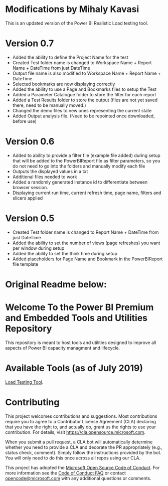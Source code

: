 # Modifications by Mihaly Kavasi
This is an updated version of the Power BI Realistic Load testing tool.

# Version 0.7
- Added the ability to define the Project Name for the test
- Created Test folder name is changed to Workspace Name + Report Name + DateTime from just DateTime
- Output file name is also modified to Workspace Name + Report Name + DateTime
- Selected bookmarks are now displaying correctly
- Added the ability to use a Page and Bookmarks files to setup the Test
- Added a Parameter Catalogue folder to store the filter for each report
- Added a Test Results folder to store the output (files are not yet saved there, need to be manually moved.)
- Changed the demo files to new ones representing the current state
- Added Output analysis file. (Need to be repointed once downloaded, before use)

# Version 0.6
- Added to ability to provide a filter file (example file added) during setup that will be added to the PowerBIReport file as filter parameters, so you do not need to go into the folders and manually modify each file
- Outputs the displayed values in a txt
- Additional files needed to work
- Added a randomly generated instance id to differentiate between browser session.
- Displaying current run time, current refresh time, page name, filters and slicers applied

# Version 0.5
- Created Test folder name is changed to Report Name + DateTime from just DateTime
- Added the ability to set the number of views (page refreshes) you want per window during setup
- Added the ability to set the think time during setup
- Added placeholders for Page Name and Bookmark in the PowerBIReport file template

# Original Readme below:

# Welcome To the Power BI Premium and Embedded Tools and Utilities Repository

This repository is meant to host tools and utilities designed to improve all aspects of Power BI capacity managment and lifecycle.

# Available Tools (as of July 2019)

[Load Testing Tool](http://aka.ms/PowerBILoadTestingTool).

# Contributing

This project welcomes contributions and suggestions.  Most contributions require you to agree to a
Contributor License Agreement (CLA) declaring that you have the right to, and actually do, grant us
the rights to use your contribution. For details, visit https://cla.opensource.microsoft.com.

When you submit a pull request, a CLA bot will automatically determine whether you need to provide
a CLA and decorate the PR appropriately (e.g., status check, comment). Simply follow the instructions
provided by the bot. You will only need to do this once across all repos using our CLA.

This project has adopted the [Microsoft Open Source Code of Conduct](https://opensource.microsoft.com/codeofconduct/).
For more information see the [Code of Conduct FAQ](https://opensource.microsoft.com/codeofconduct/faq/) or
contact [opencode@microsoft.com](mailto:opencode@microsoft.com) with any additional questions or comments.

